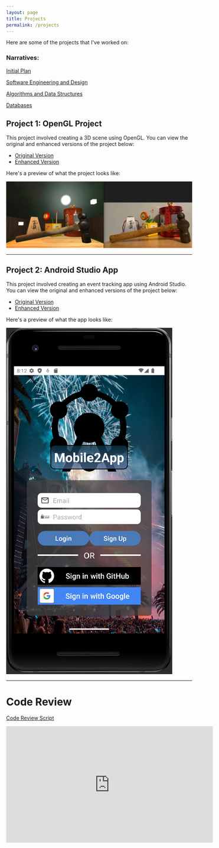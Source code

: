 ```yaml
---
layout: page
title: Projects
permalink: /projects
---
```


Here are some of the projects that I've worked on:  
### Narratives:
<a href="/docs/CS499-1.2-InitialProjectPlan.docx">Initial Plan</a>  

<a href="/docs/CS499-3.2-MilestoneTwo.docx">Software Engineering and Design</a>  

<a href="/docs/CS499-4.2-MilestoneThree.docx">Algorithms and Data Structures</a>  

<a href="/docs/CS499-5.2-MilestoneFour.docx">Databases</a>


## Project 1: OpenGL Project

This project involved creating a 3D scene using OpenGL. You can view the original and enhanced versions of the project below:

- [Original Version](https://github.com/mmgagujas/CS330-OpenGL-Project)
- [Enhanced Version](https://github.com/mmgagujas/OpenGL_3D_Scene)

Here's a preview of what the project looks like:

![OpenGL Project](assets/image/Artifact1.png)

---

## Project 2: Android Studio App

This project involved creating an event tracking app using Android Studio. You can view the original and enhanced versions of the project below:

- [Original Version](https://github.com/mmgagujas/CS360-AndroidProject)
- [Enhanced Version](https://github.com/mmgagujas/Event_Tracking_App)

Here's a preview of what the app looks like:

![Android Studio App](assets/image/Artifact2.png)

---
# Code Review

<a href="/docs/CS499-2.2-MilestoneOne.docx">Code Review Script</a>
<iframe width="560" height="315" src="https://www.youtube.com/embed/ugIOkxuWH98?si=3a-c19s6jvQHzZof" title="YouTube video player" frameborder="0" allow="accelerometer; autoplay; clipboard-write; encrypted-media; gyroscope; picture-in-picture; web-share" referrerpolicy="strict-origin-when-cross-origin" allowfullscreen></iframe>